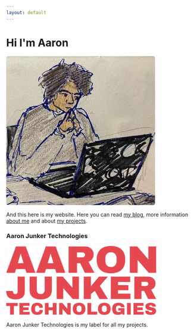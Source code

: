 ```yaml
---
layout: default
---
```

<h1 id ="homepageHeader">Hi I'm Aaron</h1>
<content id="homepageContent">
<img alt="Drawn picture of myself" style="border-radius: 5px;" src="/images/profile_large.jpg" />

<p>And this here is my website. Here you can read <a href="/blog">my blog</a>, more information <a href="/about">about me</a> and about <a href="/projects">my projects</a>.</p>

<h3>Aaron Junker Technologies</h3>

<img width="80%" src="/images/logo_large.png" />

<p>Aaron Junker Technologies is my label for all my projects.</p>

</content>